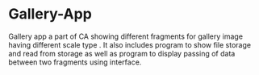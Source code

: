 # Gallery-App
Gallery app  a  part of CA showing different fragments for gallery image having different scale type .
It also includes program to show file storage and read from storage 
as well as program to display passing of data between two fragments using interface. 

